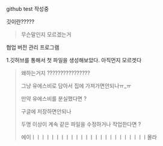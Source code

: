 github test 작성중



깃이란?????

> 무슨말인지 모르겠는거

협업 버전 관리 프로그램



1.깃허브를 통해서 첫 파일을 생성해보았다. 아직먼지 모르겟다

> 왜하는거지 ????????????????
>
> 그냥 유에스비로 담아서 집에 가져가면안되나ㅠ_ㅠ
>
> 만약 유에스비를 분실했다면 ?
>
> 구글에 저장하면안되나
>
> 두명 이상이 계속 같은 파일을 수정하거나 작업한다면 ? 
>
> 에이ㅣㅣㅣㅣㅣㅣㅣㅣㅣㅣㅣㅣㅣㅣㅣㅣㅣㅣㅣㅣㅣㅣㅣㅣ몰라 